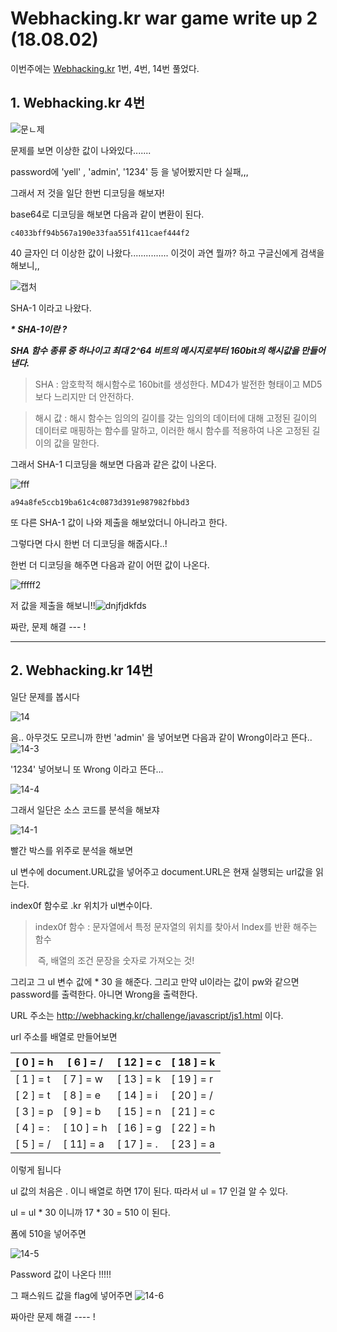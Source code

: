 # Webhacking.kr war game write up 2 (18.08.02) #

이번주에는  [Webhacking.kr](http://webhacking.kr) 1번, 4번, 14번  풀었다.



## 1. Webhacking.kr 4번 ##

![문ㄴ제](C:\Users\Yellme\Desktop\문ㄴ제.PNG)

 문제를 보면 이상한 값이 나와있다....... 

password에 'yell' , 'admin', '1234' 등 을 넣어봤지만 다 실패,,, 

그래서 저 것을 일단 한번 디코딩을 해보자! 

base64로 디코딩을 해보면 다음과 같이 변환이 된다.

```
c4033bff94b567a190e33faa551f411caef444f2
```

40 글자인 더 이상한 값이 나왔다............... 이것이 과연 뭘까? 하고 구글신에게 검색을 해보니,,

![캡처](C:\Users\Yellme\Desktop\캡처.PNG)

SHA-1 이라고 나왔다.



___* SHA-1이란 ?___

___SHA 함수 종류 중 하나이고 최대  2^64 비트의 메시지로부터 160bit의 해시값을 만들어 낸다.___

> SHA : 암호학적 해시함수로 160bit를 생성한다. MD4가 발전한 형태이고 MD5보다 느리지만 더 안전하다.

> 해시 값 :  해시 함수는 임의의 길이를 갖는 임의의 데이터에 대해 고정된 길이의 데이터로 매핑하는 함수를 말하고, 이러한 해시 함수를 적용하여 나온 고정된 길이의 값을 말한다.



그래서 SHA-1 디코딩을 해보면 다음과 같은 값이 나온다.

![fff](C:\Users\Yellme\Desktop\fff.PNG)

```
a94a8fe5ccb19ba61c4c0873d391e987982fbbd3
```

또 다른 SHA-1 값이 나와 제출을 해보았더니 아니라고 한다.  

그렇다면 다시 한번 더 디코딩을 해줍시다..!

한번 더 디코딩을 해주면 다음과 같이 어떤 값이 나온다. 

![fffff2](C:\Users\Yellme\Desktop\fffff2.PNG)

저 값을 제출을 해보니!!![dnjfjdkfds](C:\Users\Yellme\Desktop\dnjfjdkfds.PNG)

짜란, 문제 해결 --- !

 

------



## 2. Webhacking.kr 14번 

일단 문제를 봅시다

![14](C:\Users\Yellme\Desktop\14.PNG)

음.. 아무것도 모르니까 한번 'admin' 을 넣어보면 다음과 같이 Wrong이라고 뜬다..![14-3](C:\Users\Yellme\Desktop\14-3.PNG)

'1234' 넣어보니 또 Wrong 이라고 뜬다...

![14-4](C:\Users\Yellme\Desktop\14-4.PNG)



그래서 일단은 소스 코드를 분석을 해보쟈

![14-1](C:\Users\Yellme\Desktop\14-1.PNG)

빨간 박스를 위주로 분석을 해보면 

ul 변수에 document.URL값을 넣어주고 document.URL은 현재 실행되는 url값을 읽는다.

index0f 함수로 .kr 위치가 ul변수이다.

> index0f 함수 :  문자열에서 특정 문자열의 위치를 찾아서 lndex를 반환 해주는 함수 
>
> ​                           즉, 배열의 조건 문장을 숫자로 가져오는 것!

그리고 그 ul 변수 값에 * 30 을 해준다. 그리고 만약 ul이라는 값이 pw와 같으면 password를 출력한다. 아니면 Wrong을 출력한다.

URL 주소는 http://webhacking.kr/challenge/javascript/js1.html 이다.

url 주소를 배열로 만들어보면

| [ 0 ] = h | [ 6 ] = /  | [ 12 ] = c | [ 18 ] = k |
| --------- | ---------- | ---------- | ---------- |
| [ 1 ] = t | [ 7 ] = w  | [ 13 ] = k | [ 19 ] = r |
| [ 2 ] = t | [ 8 ] = e  | [ 14 ] = i | [ 20 ] = / |
| [ 3 ] = p | [ 9 ] = b  | [ 15 ] = n | [ 21 ] = c |
| [ 4 ] = : | [ 10 ] = h | [ 16 ] = g | [ 22 ] = h |
| [ 5 ] = / | [ 11] = a  | [ 17 ] = . | [ 23 ] = a |

이렇게 됩니다 

ul 값의 처음은 . 이니 배열로 하면 17이 된다.  따라서 ul = 17 인걸 알 수 있다. 

ul = ul * 30 이니까 17 * 30 = 510 이 된다. 

폼에 510을 넣어주면

![14-5](C:\Users\Yellme\Desktop\14-5.PNG)

Password 값이 나온다 !!!!! 

그 패스워드 값을 flag에 넣어주면 ![14-6](C:\Users\Yellme\Desktop\14-6.PNG)



짜아란 문제 해결 ---- !